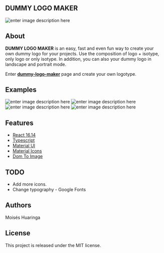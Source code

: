 
## DUMMY LOGO MAKER
![enter image description here](https://moiseshp.github.io/dummy-logo-maker/dummy-logo.png)

## About
**DUMMY LOGO MAKER** is an easy, fast and even fun way to create your own dummy logo for your projects. Use the composition of logo + isotype, only logo or only isotype. In addition, you can also your dummy logo in landscape and portrait mode.

Enter **[dummy-logo-maker](https://moiseshp.github.io/dummy-logo-maker/)** page and create your own logotype.

## Examples
![enter image description here](https://moiseshp.github.io/dummy-logo-maker/dummy-logo_example-1.png)
![enter image description here](https://moiseshp.github.io/dummy-logo-maker/dummy-logo_example-2.png)
![enter image description here](https://moiseshp.github.io/dummy-logo-maker/dummy-logo_example-4.png)
![enter image description here](https://moiseshp.github.io/dummy-logo-maker/dummy-logo_example-5.png)

## Features

 - [React 16.14](https://reactjs.org/docs/getting-started.html)
 - [Typescript](https://www.typescriptlang.org/)
 - [Material UI](https://material-ui.com/)
 - [Material Icons](https://material.io/resources/icons/?style=baseline)
 - [Dom To Image](https://github.com/tsayen/dom-to-image)

## TODO
 - Add more icons.
 - Change typography - Google Fonts

##  Authors
Moisés Huaringa

## License
This project is released under the MIT license.